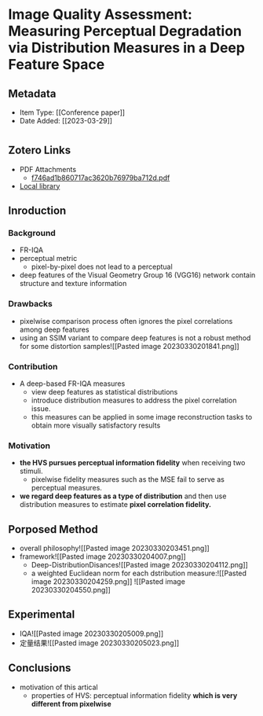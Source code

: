 # Image Quality Assessment: Measuring Perceptual Degradation via Distribution Measures in a Deep Feature Space
## Metadata
* Item Type: [[Conference paper]] 
* Date Added: [[2023-03-29]] 
# 
## Zotero Links
* PDF Attachments
	- [f746ad1b860717ac3620b76979ba712d.pdf](zotero://open-pdf/library/items/VTKFEYZD) 
* [Local library](zotero://select/items/1_XLFBWVLL) 
## Inroduction
### Background
- FR-IQA
- perceptual metric
	- pixel-by-pixel does not lead to a perceptual 
 - deep features of the Visual Geometry Group 16 (VGG16) network contain structure and texture information
### Drawbacks
- pixelwise comparison process often ignores the pixel correlations among deep features
- using an SSIM variant to compare deep features is not a robust method for some distortion samples![[Pasted image 20230330201841.png]]
### Contribution
- A deep-based FR-IQA measures
	- view deep features as statistical distributions
	- introduce distribution measures to address the pixel correlation issue.
	- this measures can be applied in some image reconstruction tasks to obtain more visually satisfactory results
### Motivation
- **the HVS pursues perceptual information fidelity** when receiving two stimuli. 
	- pixelwise fidelity measures such as the MSE fail to serve as perceptual measures.
- **we regard deep features as a type of distribution** and then use distribution measures to estimate **pixel correlation fidelity.**
## Porposed Method
- overall philosophy![[Pasted image 20230330203451.png]]
- framework![[Pasted image 20230330204007.png]]
	- Deep-DistributionDisances![[Pasted image 20230330204112.png]]
	- a weighted Euclidean norm for each dstribution measure:![[Pasted image 20230330204259.png]] ![[Pasted image 20230330204550.png]]
## Experimental
- IQA![[Pasted image 20230330205009.png]]
- 定量结果![[Pasted image 20230330205023.png]]
## Conclusions
- motivation of this artical
	- properties of HVS:  perceptual information fidelity **which is very different from pixelwise**